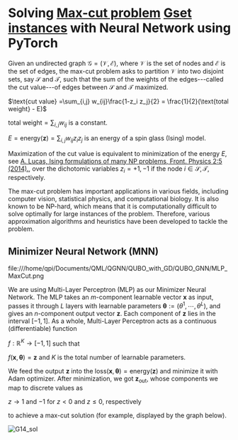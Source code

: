 # Solving [Max-cut problem][1] [Gset instances][3] with Neural Network using PyTorch


Given an undirected graph $\mathcal{G=(V,E)}$, where $\mathcal{V}$ is the set of nodes and $\mathcal{E}$ is the set of edges, the max-cut problem asks to partition $\mathcal{V}$ into two disjoint sets, say $\mathcal{S}$ and $\mathcal{T}$, such that the sum of the weights of the 
edges---called the cut value---of edges between $\mathcal{S}$ and $\mathcal{T}$ maximized. 

$\text{cut value} =\sum_{i,j} w_{ij}\frac{1-z_i z_j}{2} = \frac{1}{2}(\text{total weight} - E)$

$\text{total weight} = \sum_{i,j} w_{ij}$ is a constant.

$E = \text{energy}(\textbf{z}) = \sum_{i,j} w_{ij}z_i z_j$ is an energy of a spin glass (Ising) model.

Maximization of the $\text{cut value}$ is equivalent to minimization of the energy $E$, see [A. Lucas, Ising formulations of many NP problems, Front. Physics 2:5 (2014).][2], 
over the dichotomic variables $z_i = +1,-1$ if the node $i\in \mathcal{S}, \mathcal{T}$, respectively.



The max-cut problem has important applications in various fields, including computer vision, statistical physics, and computational biology. It is also known to be NP-hard, which means that it is computationally difficult to solve optimally for large instances of the problem. Therefore, various approximation algorithms and heuristics have been developed to tackle the problem.


[1]:https://en.wikipedia.org/wiki/Maximum_cut

[2]:https://doi.org/10.3389/fphy.2014.00005

[3]:https://web.stanford.edu/~yyye/yyye/Gset


## Minimizer Neural Network (MNN) 

file:///home/qpi/Documents/QML/QGNN/QUBO_with_GD/QUBO_GNN/MLP_MaxCut.png

We are using Multi-Layer Perceptron (MLP) as our Minimizer Neural Network. The MLP takes an $m$-component learnable vector $\textbf{x}$ as input, passes it through $L$ layers with learnable parameters 
$\boldsymbol{\theta}:=(\theta^{1},\cdots,\theta^{L})$, and gives an
$n$-component output vector $\textbf{z}$. Each component of $\textbf{z}$ lies in the interval 
$[-1, 1]$. As a whole, Multi-Layer Perceptron acts as a continuous (differentiable) function 

$f: \mathbb{R}^K \longrightarrow [-1,1]$ such that

$f(\textbf{x},\boldsymbol{\theta})=\textbf{z}$ and $K$ is the total number of learnable parameters.

We feed the output $\textbf{z}$ into the $\text{loss}(\textbf{x},\boldsymbol{\theta})=\text{energy}(\textbf{z})$ and minimize it with Adam optimizer.
After minimization, we got $\textbf{z}_{\text{out}}$, whose components we map to discrete values as

$z \longrightarrow 1$ and $-1$ for $z<0$ and $z\leq0$, respectively

to achieve a max-cut solution (for example, displayed by the graph below).

![G14_sol](https://user-images.githubusercontent.com/99533657/234843909-9b8c16b0-6a60-4974-9472-d5034c8c9d4b.png)



